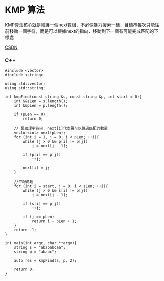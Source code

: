 # KMP 算法

KMP算法核心就是維護一個next數組，不必像暴力搜索一樣，目標串每次只能往前移動一個字符，而是可以根據next的指向，移動到下一個有可能完成匹配的下標處

[CSDN](https://www.cnblogs.com/YWT-Real/p/17063212.html)

### C++ 

```
#include <vector>
#include <string>

using std::vector;
using std::string;

int kmpFind(const string &s, const string &p, int start = 0){
    int &&sLen = s.length();
    int &&pLen = p.length();

    if (pLen == 0)
        return 0;

    // 預處理字符串, next[i]代表著可以跳過匹配的數量
    vector<int> next(pLen);
    for (int i = 1, j = 0; i < pLen; ++i){
        while (j > 0 && p[i] != p[j])
            j = next[j - 1];

        if (p[i] == p[j])
            ++j;

        next[i] = j;
    }

    //匹配處理
    for (int i = start, j = 0; i < sLen; ++i){
        while (j > 0 && s[i] != p[j])
            j = next[j - 1];

        if (s[i] == p[j])
            ++j;

        if (j == pLen)
            return i - pLen + 1;
    }
    return -1;
}

int main(int argc, char **argv){
    string s = "abababcaa";
    string p = "ababc";

    auto res = kmpFind(s, p, 2);

    return 0;
}


```